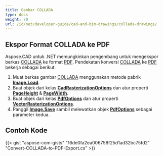 ```yaml
---
title: Gambar COLLADA
type: docs
weight: 70
url: /id/net/developer-guide/cad-and-bim-drawings/collada-drawings/
---
```


## **Ekspor Format COLLADA ke PDF**

Aspose.CAD untuk .NET memungkinkan pengembang untuk mengekspor berkas [COLLADA](https://docs.fileformat.com/3d/dae/) ke format [PDF](https://docs.fileformat.com/pdf/). Pendekatan konversi [COLLADA](https://docs.fileformat.com/3d/dae/) ke [PDF](https://docs.fileformat.com/pdf/) bekerja sebagai berikut:

1. Muat berkas gambar [COLLADA](https://docs.fileformat.com/3d/dae/) menggunakan metode pabrik [**Image.Load**](https://reference.aspose.com/cad/net/aspose.cad.image/load/methods/2).
1. Buat objek dari kelas [**CadRasterizationOptions**](https://reference.aspose.com/cad/net/aspose.cad.imageoptions/cadrasterizationoptions) dan atur properti [**PageHeight**](https://reference.aspose.com/cad/net/aspose.cad.imageoptions/vectorrasterizationoptions/properties/pageheight) & [**PageWidth**](https://reference.aspose.com/cad/net/aspose.cad.imageoptions/vectorrasterizationoptions/properties/pagewidth).
1. Buat objek dari kelas [**PdfOptions**](https://reference.aspose.com/cad/net/aspose.cad.imageoptions/pdfoptions) dan atur properti [**VectorRasterizationOptions**](https://reference.aspose.com/cad/net/aspose.cad.imageoptions/vectorrasterizationoptions).
1. Panggil [**Image.Save**](https://reference.aspose.com/cad/net/aspose.cad/image/methods/save/index) sambil melewatkan objek [**PdfOptions**](https://reference.aspose.com/cad/net/aspose.cad.imageoptions/pdfoptions) sebagai parameter kedua.

## Contoh Kode

{{< gist "aspose-com-gists" "16de0fa2ea006758f25d1ad32bc75fd2" "Convert-COLLADA-to-PDF-Export.cs" >}}
